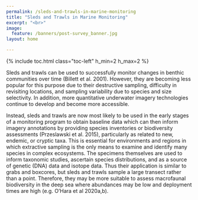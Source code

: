 ```yaml
---
permalink: /sleds-and-trawls-in-marine-monitoring
title: "Sleds and Trawls in Marine Monitoring"
excerpt: "<br>"
image:
  feature: /banners/post-survey_banner.jpg
layout: home

---
```

{% include toc.html class="toc-left" h_min=2 h_max=2 %}

Sleds and trawls can be used to successfully monitor changes in benthic communities over time (Billett et al. 2001). However, they are becoming less popular for this purpose due to their destructive sampling, difficulty in revisiting locations, and sampling variability due to species and size selectivity. In addition, more quantitative underwater imagery technologies continue to develop and become more accessible. 

Instead, sleds and trawls are now most likely to be used in the early stages of a monitoring program to obtain baseline data which can then inform imagery annotations by providing species inventories or biodiversity assessments (Przeslawski et al. 2015), particularly as related to new, endemic, or cryptic taxa. This is essential for environments and regions in which extractive sampling is the only means to examine and identify many species in complex ecosystems. The specimens themselves are used to inform taxonomic studies, ascertain species distributions, and as a source of genetic (DNA) data and isotope data. Thus their application is similar to grabs and boxcores, but sleds and trawls sample a large transect rather than a point. Therefore, they may be more suitable to assess macrofaunal biodiversity in the deep sea where abundances may be low and deployment times are high (e.g. O’Hara et al 2020a,b).
